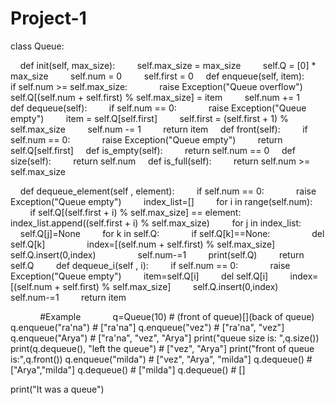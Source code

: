 # Project-1
class Queue:

    def init(self, max_size):
        self.max_size = max_size
        self.Q = [0] * max_size
        self.num = 0
        self.first = 0
    def enqueue(self, item):
        if self.num >= self.max_size:
            raise Exception("Queue overflow")
        self.Q[(self.num + self.first) % self.max_size] = item
        self.num += 1
    def dequeue(self):
        if self.num == 0:
            raise Exception("Queue empty")
        item = self.Q[self.first]
        self.first = (self.first + 1) % self.max_size
        self.num -= 1
        return item
    def front(self):
        if self.num == 0:
            raise Exception("Queue empty")
        return self.Q[self.first]
    def is_empty(self):
        return self.num == 0
    def size(self):
        return self.num
    def is_full(self):
        return self.num >= self.max_size

    def dequeue_element(self , element):
        if self.num == 0:
            raise Exception("Queue empty")
        index_list=[]
        for i in range(self.num):
            if self.Q[(self.first + i) % self.max_size] == element:
                index_list.append((self.first + i) % self.max_size)
        for j in index_list:
            self.Q[j]=None
        for k in self.Q:
            if self.Q[k]==None:
                del self.Q[k]
                index=[(self.num + self.first) % self.max_size]
                self.Q.insert(0,index)
                self.num-=1
        print(self.Q)
        return self.Q
   
    def dequeue_i(self , i):
        if self.num == 0:
            raise Exception("Queue empty")
        item=self.Q[i]
        del self.Q[i]
        index=[(self.num + self.first) % self.max_size]
        self.Q.insert(0,index)
        self.num-=1
        return item


           
#Example
           
q=Queue(10) # (front of queue)[](back of queue)
q.enqueue("ra'na") # ["ra'na"]
q.enqueue("vez") # ["ra'na", "vez"]
q.enqueue("Arya") # ["ra'na", "vez", "Arya"]
print("queue size is: ",q.size())
print(q.dequeue(), "left the queue") # ["vez", "Arya"]
print("front of queue is:",q.front())
q.enqueue("milda") # ["vez", "Arya", "milda"]
q.dequeue() # ["Arya","milda"]
q.dequeue() # ["milda"]
q.dequeue() # []

print("It was a queue")
